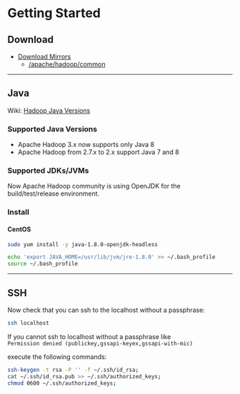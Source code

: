 # Getting Started

## Download

- [Download Mirrors](http://www.apache.org/dyn/closer.cgi/hadoop/common/)
  - [/apache/hadoop/common](http://mirror.navercorp.com/apache/hadoop/common)

---

## Java

Wiki: [Hadoop Java Versions](https://cwiki.apache.org/confluence/display/HADOOP/Hadoop+Java+Versions)

### Supported Java Versions

- Apache Hadoop 3.x now supports only Java 8
- Apache Hadoop from 2.7.x to 2.x support Java 7 and 8

### Supported JDKs/JVMs

Now Apache Hadoop community is using OpenJDK for the build/test/release environment.

### Install

#### CentOS

```bash
sudo yum install -y java-1.8.0-openjdk-headless
```

```bash
echo 'export JAVA_HOME=/usr/lib/jvm/jre-1.8.0' >> ~/.bash_profile
source ~/.bash_profile
```

---

## SSH

Now check that you can ssh to the localhost without a passphrase:

```bash
ssh localhost
```

If you cannot ssh to localhost without a passphrase like  
`Permission denied (publickey,gssapi-keyex,gssapi-with-mic)`

execute the following commands:

```bash
ssh-keygen -t rsa -P '' -f ~/.ssh/id_rsa;
cat ~/.ssh/id_rsa.pub >> ~/.ssh/authorized_keys;
chmod 0600 ~/.ssh/authorized_keys;
```
